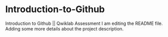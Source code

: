 # Introduction-to-Github
Introduction to Github || Qwiklab Assessment 
I am editing the README file. Adding some more details about the project description.
